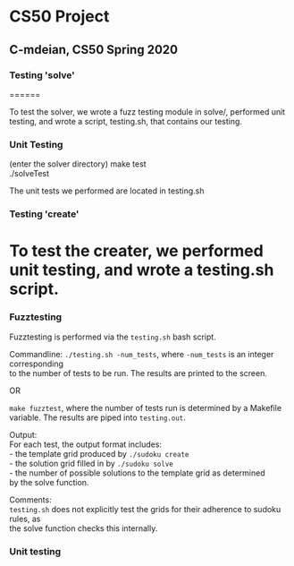 # CS50 Project
## C-mdeian, CS50 Spring 2020

### Testing 'solve'
======

To test the solver, we wrote a fuzz testing module in solve/, performed unit testing, and wrote a script, testing.sh, that contains our testing.

### Unit Testing ###
(enter the solver directory)
make test  
./solveTest

The unit tests we performed are located in testing.sh

### Testing 'create' 

To test the creater, we performed unit testing, and wrote a testing.sh script.
=======
  
### Fuzztesting ###  
Fuzztesting is performed via the `testing.sh` bash script.
 
Commandline:
`./testing.sh -num_tests`, where `-num_tests` is an integer corresponding  
to the number of tests to be run. The results are printed to the screen.

OR

`make fuzztest`, where the number of tests run is determined by a Makefile   
variable. The results are piped into `testing.out`.  
  
Output:  
For each test, the output format includes:  
	- the template grid produced by `./sudoku create`    
	- the solution grid filled in by `./sudoku solve`  
	- the number of possible solutions to the template grid as determined  
	  by the solve function.  
  
Comments:  
`testing.sh` does not explicitly test the grids for their adherence to sudoku rules, as  
the solve function checks this internally.

### Unit testing ###

